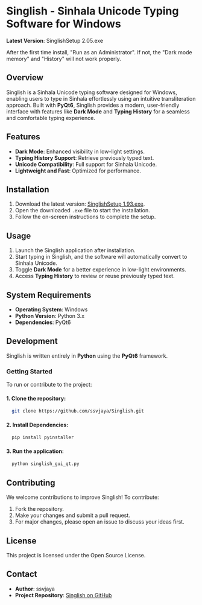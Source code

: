 # Singlish - Sinhala Unicode Typing Software for Windows

**Latest Version**: SinglishSetup 2.05.exe

After the first time install, "Run as an Administrator". If not, the "Dark mode memory" and "History" will not work properly. 

## Overview
Singlish is a Sinhala Unicode typing software designed for Windows, enabling users to type in Sinhala effortlessly using an intuitive transliteration approach. Built with **PyQt6**, Singlish provides a modern, user-friendly interface with features like **Dark Mode** and **Typing History** for a seamless and comfortable typing experience.

## Features
- **Dark Mode**: Enhanced visibility in low-light settings.
- **Typing History Support**: Retrieve previously typed text.
- **Unicode Compatibility**: Full support for Sinhala Unicode.
- **Lightweight and Fast**: Optimized for performance.

## Installation
1. Download the latest version: [SinglishSetup 1.93.exe](https://github.com/ssvjaya/Singlish/releases).
2. Open the downloaded `.exe` file to start the installation.
3. Follow the on-screen instructions to complete the setup.

## Usage
1. Launch the Singlish application after installation.
2. Start typing in Singlish, and the software will automatically convert to Sinhala Unicode.
3. Toggle **Dark Mode** for a better experience in low-light environments.
4. Access **Typing History** to review or reuse previously typed text.

## System Requirements
- **Operating System**: Windows
- **Python Version**: Python 3.x
- **Dependencies**: PyQt6

## Development
Singlish is written entirely in **Python** using the **PyQt6** framework.

### Getting Started
To run or contribute to the project:

#### 1. Clone the repository:
   ```bash
     git clone https://github.com/ssvjaya/Singlish.git
   ```
#### 2. Install Dependencies:
  ```bash
    pip install pyinstaller
  ```
#### 3. Run the application:
  ```bash
    python singlish_gui_qt.py
  ```
## Contributing
We welcome contributions to improve Singlish! To contribute:

1. Fork the repository.
2. Make your changes and submit a pull request.
3. For major changes, please open an issue to discuss your ideas first.

## License
This project is licensed under the Open Source License.

## Contact
- **Author**: ssvjaya
- **Project Repository**: [Singlish on GitHub](https://github.com/ssvjaya/Singlish)
  
